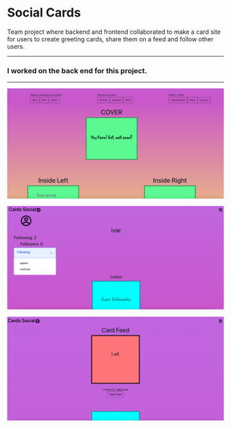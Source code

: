 # Social Cards

Team project where backend and frontend collaborated to make a card site for users to create greeting cards, share them on a feed and follow other users.
 
 ___
### I worked on the back end for this project.
___

![card create](pictures/cards_1.png)

![card profile](pictures/cards_3.png)

![card feed](pictures/cards_2.png)
